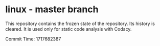 # linux - master branch

This repository contains the frozen state of the repository.
Its history is cleared. It is used only for static code
analysis with Codacy.

Commit Time: 1717682387